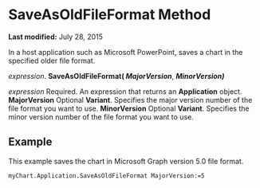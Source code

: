 
# SaveAsOldFileFormat Method

 **Last modified:** July 28, 2015

In a host application such as Microsoft PowerPoint, saves a chart in the specified older file format.

 _expression_. **SaveAsOldFileFormat( _MajorVersion_**,  **_MinorVersion)_**

 _expression_ Required. An expression that returns an **Application** object.
 **MajorVersion** Optional **Variant**. Specifies the major version number of the file format you want to use.
 **MinorVersion** Optional **Variant**. Specifies the minor version number of the file format you want to use.

## Example

This example saves the chart in Microsoft Graph version 5.0 file format.


```
myChart.Application.SaveAsOldFileFormat MajorVersion:=5
```

